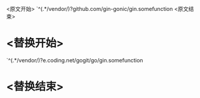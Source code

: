 
<原文开始>
`^(.*/vendor/)?github.com/gin-gonic/gin.somefunction
<原文结束>

# <替换开始>
`^(.*/vendor/)?e.coding.net/gogit/go/gin.somefunction
# <替换结束>


